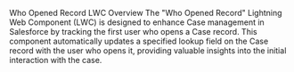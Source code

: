 Who Opened Record LWC
Overview
The "Who Opened Record" Lightning Web Component (LWC) is designed to enhance Case management in Salesforce by tracking the first user who opens a Case record. This component automatically updates a specified lookup field on the Case record with the user who opens it, providing valuable insights into the initial interaction with the case.
